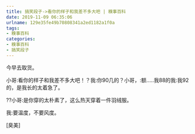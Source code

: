 ```yaml
---
title: 搞笑段子->看你的样子和我差不多大吧 | 糗事百科
date: 2019-11-09 06:35:06
urlname: 129e35fe49b70808341a2ed1182a1f0a
tags: 
- 糗事百科
categories:
- 糗事百科
- 搞笑段子
---
```

今早去取货。

小哥:看你的样子和我差不多大吧！？我:你90几的？小哥，:额.....我88的我:我92的，是我长的太着急了。

??小哥:是你穿的太朴素了，这么热天穿着一件羽绒服。

我:要温度，不要风度。

[臭美]


